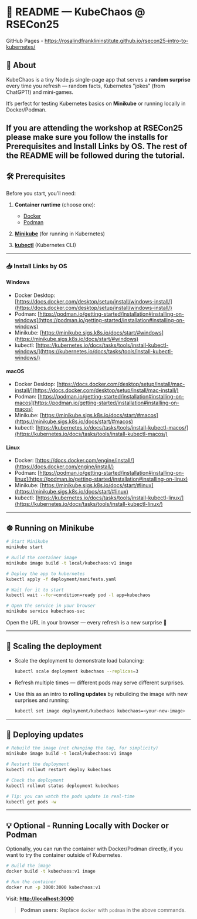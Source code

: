 # 📖 README — KubeChaos @ RSECon25

GitHub Pages - https://rosalindfranklininstitute.github.io/rsecon25-intro-to-kubernetes/

## 🎯 About

KubeChaos is a tiny Node.js single-page app that serves a **random surprise** every time you refresh — random facts, Kubernetes "jokes" (from ChatGPT!) and mini-games.

It’s perfect for testing Kubernetes basics on **Minikube** or running locally in Docker/Podman.

If you are attending the workshop at RSECon25 please make sure you follow the installs for Prerequisites and Install Links by OS. The rest of the README will be followed during the tutorial.
---

## 🛠 Prerequisites

Before you start, you’ll need:

1. **Container runtime** (choose one):

   * [Docker](https://docs.docker.com/get-docker/)
   * [Podman](https://podman.io/getting-started/installation)
2. **[Minikube](https://minikube.sigs.k8s.io/docs/start/)** (for running in Kubernetes)
3. **[kubectl](https://kubernetes.io/docs/tasks/tools/#kubectl)** (Kubernetes CLI)

---

### 📥 Install Links by OS

#### **Windows**

* Docker Desktop: [https://docs.docker.com/desktop/setup/install/windows-install/](https://docs.docker.com/desktop/setup/install/windows-install/)
* Podman: [https://podman.io/getting-started/installation#installing-on-windows](https://podman.io/getting-started/installation#installing-on-windows)
* Minikube: [https://minikube.sigs.k8s.io/docs/start/#windows](https://minikube.sigs.k8s.io/docs/start/#windows)
* kubectl: [https://kubernetes.io/docs/tasks/tools/install-kubectl-windows/](https://kubernetes.io/docs/tasks/tools/install-kubectl-windows/)

#### **macOS**

* Docker Desktop: [https://docs.docker.com/desktop/setup/install/mac-install/](https://docs.docker.com/desktop/setup/install/mac-install/)
* Podman: [https://podman.io/getting-started/installation#installing-on-macos](https://podman.io/getting-started/installation#installing-on-macos)
* Minikube: [https://minikube.sigs.k8s.io/docs/start/#macos](https://minikube.sigs.k8s.io/docs/start/#macos)
* kubectl: [https://kubernetes.io/docs/tasks/tools/install-kubectl-macos/](https://kubernetes.io/docs/tasks/tools/install-kubectl-macos/)

#### **Linux**

* Docker: [https://docs.docker.com/engine/install/](https://docs.docker.com/engine/install/)
* Podman: [https://podman.io/getting-started/installation#installing-on-linux](https://podman.io/getting-started/installation#installing-on-linux)
* Minikube: [https://minikube.sigs.k8s.io/docs/start/#linux](https://minikube.sigs.k8s.io/docs/start/#linux)
* kubectl: [https://kubernetes.io/docs/tasks/tools/install-kubectl-linux/](https://kubernetes.io/docs/tasks/tools/install-kubectl-linux/)

---

## ☸ Running on Minikube

```bash
# Start Minikube
minikube start

# Build the container image
minikube image build -t local/kubechaos:v1 image

# Deploy the app to kubernetes
kubectl apply -f deployment/manifests.yaml

# Wait for it to start
kubectl wait --for=condition=ready pod -l app=kubechaos

# Open the service in your browser
minikube service kubechaos-svc
```

Open the URL in your browser — every refresh is a new surprise 🎲

---

## 🚀 Scaling the deployment

* Scale the deployment to demonstrate load balancing:

  ```bash
  kubectl scale deployment kubechaos --replicas=3
  ```
* Refresh multiple times — different pods may serve different surprises.
* Use this as an intro to **rolling updates** by rebuilding the image with new surprises and running:

  ```bash
  kubectl set image deployment/kubechaos kubechaos=<your-new-image>
  ```

---

## 🔄 Deploying updates

```bash
# Rebuild the image (not changing the tag, for simplicity)
minikube image build -t local/kubechaos:v1 image

# Restart the deployment
kubectl rollout restart deploy kubechaos

# Check the deployment
kubectl rollout status deployment kubechaos

# Tip: you can watch the pods update in real-time
kubectl get pods -w
```

---

## 💡 Optional - Running Locally with Docker or Podman

Optionally, you can run the container with Docker/Podman directly, if you want to try the container outside of Kubernetes.

```bash
# Build the image
docker build -t kubechaos:v1 image

# Run the container
docker run -p 3000:3000 kubechaos:v1
```

Visit: **[http://localhost:3000](http://localhost:3000)**

> **Podman users:** Replace `docker` with `podman` in the above commands.
